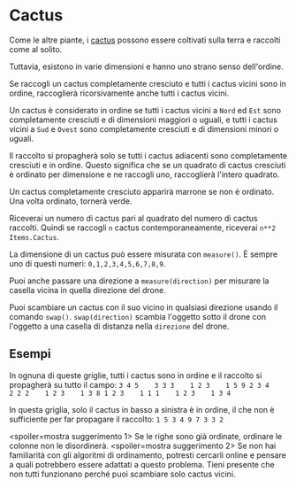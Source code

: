 # Cactus
Come le altre piante, i [cactus](objects/cactus) possono essere coltivati sulla terra e raccolti come al solito.

Tuttavia, esistono in varie dimensioni e hanno uno strano senso dell'ordine.

Se raccogli un cactus completamente cresciuto e tutti i cactus vicini sono in ordine, raccoglierà ricorsivamente anche tutti i cactus vicini.

Un cactus è considerato in ordine se tutti i cactus vicini a `Nord` ed `Est` sono completamente cresciuti e di dimensioni maggiori o uguali, e tutti i cactus vicini a `Sud` e `Ovest` sono completamente cresciuti e di dimensioni minori o uguali.

Il raccolto si propagherà solo se tutti i cactus adiacenti sono completamente cresciuti e in ordine.
Questo significa che se un quadrato di cactus cresciuti è ordinato per dimensione e ne raccogli uno, raccoglierà l'intero quadrato.

Un cactus completamente cresciuto apparirà marrone se non è ordinato. Una volta ordinato, tornerà verde.

Riceverai un numero di cactus pari al quadrato del numero di cactus raccolti. Quindi se raccogli `n` cactus contemporaneamente, riceverai `n**2` `Items.Cactus`.

La dimensione di un cactus può essere misurata con `measure()`.
È sempre uno di questi numeri: `0,1,2,3,4,5,6,7,8,9`.

Puoi anche passare una direzione a `measure(direction)` per misurare la casella vicina in quella direzione del drone.

Puoi scambiare un cactus con il suo vicino in qualsiasi direzione usando il comando `swap()`.
`swap(direction)` scambia l'oggetto sotto il drone con l'oggetto a una casella di distanza nella `direzione` del drone.

## Esempi
In ognuna di queste griglie, tutti i cactus sono in ordine e il raccolto si propagherà su tutto il campo:
`3 4 5    3 3 3    1 2 3    1 5 9
2 3 4    2 2 2    1 2 3    1 3 8
1 2 3    1 1 1    1 2 3    1 3 4`

In questa griglia, solo il cactus in basso a sinistra è in ordine, il che non è sufficiente per far propagare il raccolto:
`1 5 3
4 9 7
3 3 2`

<spoiler=mostra suggerimento 1>
Se le righe sono già ordinate, ordinare le colonne non le disordinerà.
</spoiler>
<spoiler=mostra suggerimento 2>
Se non hai familiarità con gli algoritmi di ordinamento, potresti cercarli online e pensare a quali potrebbero essere adattati a questo problema. Tieni presente che non tutti funzionano perché puoi scambiare solo cactus vicini.
</spoiler>